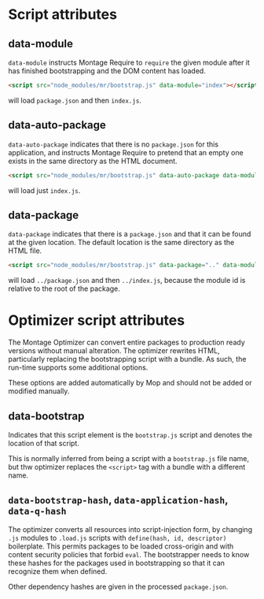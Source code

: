 Script attributes
=================

data-module
-----------

`data-module` instructs Montage Require to `require` the given module after it
has finished bootstrapping and the DOM content has loaded.

```html
<script src="node_modules/mr/bootstrap.js" data-module="index"></script>
```

will load `package.json` and then `index.js`.

data-auto-package
-----------------

`data-auto-package` indicates that there is no `package.json` for this
application, and instructs Montage Require to pretend that an empty one exists
in the same directory as the HTML document.

```html
<script src="node_modules/mr/bootstrap.js" data-auto-package data-module="index"></script>
```

will load just `index.js`.

data-package
------------

`data-package` indicates that there is a `package.json` and that it can be
found at the given location.  The default location is the same directory as
the HTML file.

```html
<script src="node_modules/mr/bootstrap.js" data-package=".." data-module="index"></script>
```

will load `../package.json` and then `../index.js`, because the module id is
relative to the root of the package.


Optimizer script attributes
===========================

The Montage Optimizer can convert entire packages to production ready versions
without manual alteration. The optimizer rewrites HTML, particularly replacing
the bootstrapping script with a bundle. As such, the run-time supports some
additional options.

These options are added automatically by Mop and should not be added or
modified manually.

data-bootstrap
--------------

Indicates that this script element is the `bootstrap.js` script and denotes
the location of that script.

This is normally inferred from being a script with a `bootstrap.js` file name,
but thw optimizer replaces the `<script>` tag with a bundle with a different
name.

`data-bootstrap-hash`, `data-application-hash`, `data-q-hash`
-------------------------------------------------------------

The optimizer converts all resources into script-injection form, by
changing `.js` modules to `.load.js` scripts with `define(hash, id,
descriptor)` boilerplate.  This permits packages to be loaded
cross-origin and with content security policies that forbid `eval`. The
bootstrapper needs to know these hashes for the packages used in bootstrapping
so that it can recognize them when defined.

Other dependency hashes are given in the processed `package.json`.

